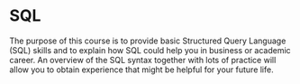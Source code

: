 # SQL
The purpose of this course is to provide basic Structured Query Language (SQL) skills and to explain how SQL could help you in business or academic career. An overview of the SQL syntax together with lots of practice will allow you to obtain experience that might be helpful for your future life.
